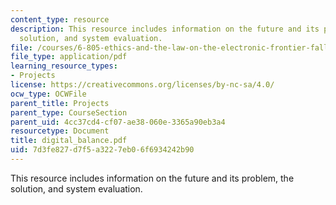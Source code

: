 ```yaml
---
content_type: resource
description: This resource includes information on the future and its problem, the
  solution, and system evaluation.
file: /courses/6-805-ethics-and-the-law-on-the-electronic-frontier-fall-2005/7d3fe827d7f5a3227eb06f6934242b90_digital_balance.pdf
file_type: application/pdf
learning_resource_types:
- Projects
license: https://creativecommons.org/licenses/by-nc-sa/4.0/
ocw_type: OCWFile
parent_title: Projects
parent_type: CourseSection
parent_uid: 4cc37cd4-cf07-ae38-060e-3365a90eb3a4
resourcetype: Document
title: digital_balance.pdf
uid: 7d3fe827-d7f5-a322-7eb0-6f6934242b90
---
```

This resource includes information on the future and its problem, the solution, and system evaluation.